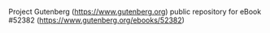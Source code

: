 Project Gutenberg (https://www.gutenberg.org) public repository for
eBook #52382 (https://www.gutenberg.org/ebooks/52382)
